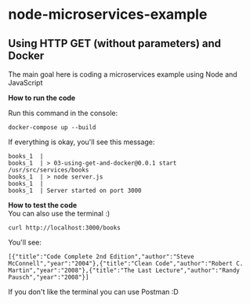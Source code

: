 # node-microservices-example
Using HTTP GET (without parameters) and Docker
---
The main goal here is coding a microservices example using Node and JavaScript

**How to run the code** </br>

Run this command in the console:
```
docker-compose up --build
```
If everything is okay, you'll see this message:
```
books_1  | 
books_1  | > 03-using-get-and-docker@0.0.1 start /usr/src/services/books
books_1  | > node server.js
books_1  | 
books_1  | Server started on port 3000
```

**How to test the code** </br>
You can also use the terminal :)

```
curl http://localhost:3000/books
```

You'll see:
```
[{"title":"Code Complete 2nd Edition","author":"Steve McConnell","year":"2004"},{"title":"Clean Code","author":"Robert C. Martin","year":"2008"},{"title":"The Last Lecture","author":"Randy Pausch","year":"2008"}]
```

If you don't like the terminal you can use Postman :D